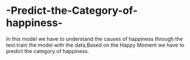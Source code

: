 # -Predict-the-Category-of-happiness-

In this model we have to understand the causes of happiness through
the text.train the model with the data,Based on the Happy Moment we
have to predict the category of happiness.
